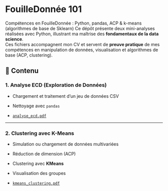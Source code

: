 # FouilleDonnée 101
Compétences en FouilleDonnée : Python, pandas, ACP &amp; k-means (algorithmes de base de Sklearn)
Ce dépôt présente deux mini-analyses réalisées avec Python, illustrant ma maîtrise des **fondamentaux de la data science**.  
Ces fichiers accompagnent mon CV et servent de **preuve pratique** de mes compétences en manipulation de données, visualisation et algorithmes de base (ACP, clustering).

## 🧾 Contenu

### 1. Analyse ECD (Exploration de Données)

- Chargement et traitement d’un jeu de données CSV
- Nettoyage avec `pandas`

- [`analyse_ecd.pdf`](https://github.com/Maaloul-Khalil/fouilleDonnee101/blob/main/1-Processus%20ECD%20101.pdf)

---

### 2. Clustering avec K-Means

- Simulation ou chargement de données multivariées
- Réduction de dimension (ACP)
- Clustering avec **KMeans**
- Visualisation des groupes

- [`kmeans_clustering.pdf`](https://github.com/Maaloul-Khalil/fouilleDonnee101/blob/main/2-regroupement.pdf)
